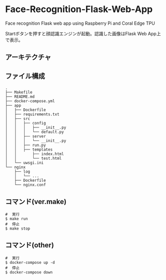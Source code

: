 # Face-Recognition-Flask-Web-App
Face recognition Flask web app using Raspberry Pi and Coral Edge TPU

Startボタンを押すと顔認識エンジンが起動。認識した画像はFlask Web App上で表示。

## アーキテクチャ

## ファイル構成
    .
    ├── Makefile
    ├── README.md
    ├── docker-compose.yml
    ├── app
    │   ├── Dockerfile
    │   ├── requirements.txt
    │   ├── src
    │   │   ├── config
    │   │   │   ├── __init__.py
    │   │   │   └── default.py
    │   │   ├── server
    │   │   │   └── __init__.py
    │   │   ├── run.py
    │   │   ├── templates
    │   │       ├── index.html
    │   │       └── test.html
    │   └── uwsgi.ini
    └── nginx
        ├── log
        │   └── ...
        ├── Dockerfile
        └── nginx.conf
    
## コマンド(ver.make)
    #  実行
    $ make run
    #  停止
    $ make stop

## コマンド(other)
    #  実行
    $ docker-compose up -d
    #  停止
    $ docker-compose down